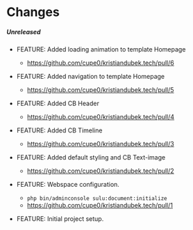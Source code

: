 # Changes

##### Unreleased

- FEATURE: Added loading animation to template Homepage
    - https://github.com/cupe0/kristiandubek.tech/pull/6

- FEATURE: Added navigation to template Homepage
    - https://github.com/cupe0/kristiandubek.tech/pull/5

- FEATURE: Added CB Header
    - https://github.com/cupe0/kristiandubek.tech/pull/4

- FEATURE: Added CB Timeline
    - https://github.com/cupe0/kristiandubek.tech/pull/3

- FEATURE: Added default styling and CB Text-image
    - https://github.com/cupe0/kristiandubek.tech/pull/2

- FEATURE: Webspace configuration. 
    - ``` php bin/adminconsole sulu:document:initialize ```
    - https://github.com/cupe0/kristiandubek.tech/pull/1
  
- FEATURE: Initial project setup. 
